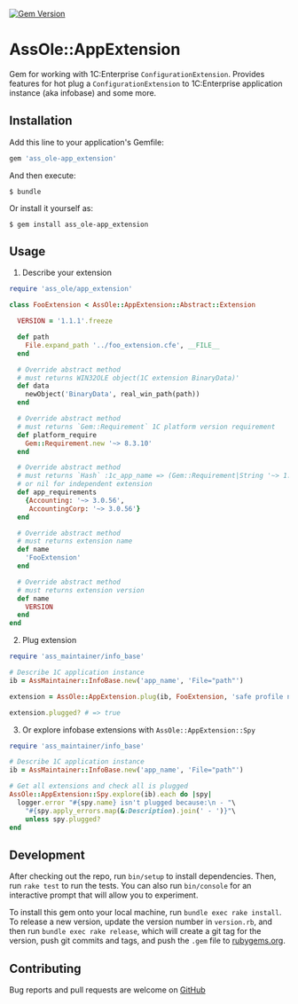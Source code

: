 [![Gem Version](https://badge.fury.io/rb/ass_ole-app_extension.svg)](https://badge.fury.io/rb/ass_ole-app_extension)
# AssOle::AppExtension

Gem for working with 1C:Enterprise `ConfigurationExtension`. Provides features
for hot plug a `ConfigurationExtension` to 1C:Enterprise application
instance (aka infobase) and some more.

## Installation

Add this line to your application's Gemfile:

```ruby
gem 'ass_ole-app_extension'
```

And then execute:

    $ bundle

Or install it yourself as:

    $ gem install ass_ole-app_extension

## Usage

1. Describe your extension

```ruby
require 'ass_ole/app_extension'

class FooExtension < AssOle::AppExtension::Abstract::Extension

  VERSION = '1.1.1'.freeze

  def path
    File.expand_path '../foo_extension.cfe', __FILE__
  end

  # Override abstract method
  # must returns WIN32OLE object(1C extension BinaryData)'
  def data
    newObject('BinaryData', real_win_path(path))
  end

  # Override abstract method
  # must returns `Gem::Requirement` 1C platform version requirement
  def platform_require
    Gem::Requirement.new '~> 8.3.10'
  end

  # Override abstract method
  # must returns `Hash` :1c_app_name => (Gem::Requirement|String '~> 1.2.4')
  # or nil for independent extension
  def app_requirements
    {Accounting: '~> 3.0.56',
     AccountingCorp: '~> 3.0.56'}
  end

  # Override abstract method
  # must returns extension name
  def name
    'FooExtension'
  end

  # Override abstract method
  # must returns extension version
  def name
    VERSION
  end
end
```

2. Plug extension

```ruby
require 'ass_maintainer/info_base'

# Describe 1C application instance
ib = AssMaintainer::InfoBase.new('app_name', 'File="path"')

extension = AssOle::AppExtension.plug(ib, FooExtension, 'safe profile name')

extension.plugged? # => true
```

3. Or explore infobase extensions with `AssOle::AppExtension::Spy`

```ruby
require 'ass_maintainer/info_base'

# Describe 1C application instance
ib = AssMaintainer::InfoBase.new('app_name', 'File="path"')

# Get all extensions and check all is plugged
AssOle::AppExtension::Spy.explore(ib).each do |spy|
  logger.error "#{spy.name} isn't plugged because:\n - "\
    "#{spy.apply_errors.map(&:Description).join(' - ')}"\
    unless spy.plugged?
end
```

## Development

After checking out the repo, run `bin/setup` to install dependencies. Then, run `rake test` to run the tests. You can also run `bin/console` for an interactive prompt that will allow you to experiment.

To install this gem onto your local machine, run `bundle exec rake install`. To release a new version, update the version number in `version.rb`, and then run `bundle exec rake release`, which will create a git tag for the version, push git commits and tags, and push the `.gem` file to [rubygems.org](https://rubygems.org).

## Contributing

Bug reports and pull requests are welcome on
[GitHub](https://github.com/leoniv/ass_ole-app_extension.)

